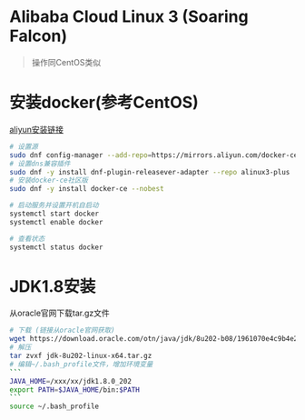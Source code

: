 # Alibaba Cloud Linux 3 (Soaring Falcon)

> 操作同CentOS类似

# 安装docker(参考CentOS)

[aliyun安装链接](https://developer.aliyun.com/article/791789?spm=5176.21213303.J_qCOwPWspKEuWcmp8qiZNQ.12.59622f3dXxwKFK&amp;scm=20140722.S_community@@%E6%96%87%E7%AB%A0@@791789._.ID_community@@%E6%96%87%E7%AB%A0@@791789-RL_aliyun%20cloud%20linux%20docker-LOC_llm-OR_ser-V_3-RK_rerank-P0_2)

```bash
# 设置源
sudo dnf config-manager --add-repo=https://mirrors.aliyun.com/docker-ce/linux/centos/docker-ce.repo
# 设置dns兼容插件
sudo dnf -y install dnf-plugin-releasever-adapter --repo alinux3-plus
# 安装docker-ce社区版
sudo dnf -y install docker-ce --nobest

# 启动服务并设置开机自启动
systemctl start docker
systemctl enable docker

# 查看状态
systemctl status docker
```

# JDK1.8安装

从oracle官网下载tar.gz文件

```bash
# 下载 (链接从oracle官网获取)
wget https://download.oracle.com/otn/java/jdk/8u202-b08/1961070e4c9b4e26a04e7f5a083f551e/jdk-8u202-linux-x64.tar.gz?AuthParam=1701092429_0d00b36ad7f00fd00258c4393b7afeba -O jdk-8u202-linux-x64.tar.gz
# 解压
tar zvxf jdk-8u202-linux-x64.tar.gz
# 编辑~/.bash_profile文件，增加环境变量
‍```
JAVA_HOME=/xxx/xx/jdk1.8.0_202
export PATH=$JAVA_HOME/bin:$PATH
‍```
source ~/.bash_profile
```

‍
